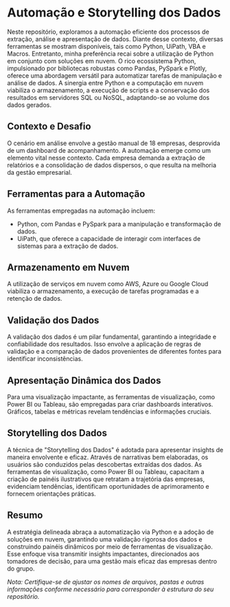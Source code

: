 # Automação e Storytelling dos Dados

Neste repositório, exploramos a automação eficiente dos processos de extração, análise e apresentação de dados. Diante desse contexto, diversas ferramentas se mostram disponíveis, tais como Python, UiPath, VBA e Macros. Entretanto, minha preferência recai sobre a utilização de Python em conjunto com soluções em nuvem. O rico ecossistema Python, impulsionado por bibliotecas robustas como Pandas, PySpark e Plotly, oferece uma abordagem versátil para automatizar tarefas de manipulação e análise de dados. A sinergia entre Python e a computação em nuvem viabiliza o armazenamento, a execução de scripts e a conservação dos resultados em servidores SQL ou NoSQL, adaptando-se ao volume dos dados gerados.

## Contexto e Desafio

O cenário em análise envolve a gestão manual de 18 empresas, desprovida de um dashboard de acompanhamento. A automação emerge como um elemento vital nesse contexto. Cada empresa demanda a extração de relatórios e a consolidação de dados dispersos, o que resulta na melhoria da gestão empresarial.

## Ferramentas para a Automação

As ferramentas empregadas na automação incluem:

- Python, com Pandas e PySpark para a manipulação e transformação de dados.
- UiPath, que oferece a capacidade de interagir com interfaces de sistemas para a extração de dados.

## Armazenamento em Nuvem

A utilização de serviços em nuvem como AWS, Azure ou Google Cloud viabiliza o armazenamento, a execução de tarefas programadas e a retenção de dados.

## Validação dos Dados

A validação dos dados é um pilar fundamental, garantindo a integridade e confiabilidade dos resultados. Isso envolve a aplicação de regras de validação e a comparação de dados provenientes de diferentes fontes para identificar inconsistências.

## Apresentação Dinâmica dos Dados

Para uma visualização impactante, as ferramentas de visualização, como Power BI ou Tableau, são empregadas para criar dashboards interativos. Gráficos, tabelas e métricas revelam tendências e informações cruciais.

## Storytelling dos Dados

A técnica de "Storytelling dos Dados" é adotada para apresentar insights de maneira envolvente e eficaz. Através de narrativas bem elaboradas, os usuários são conduzidos pelas descobertas extraídas dos dados. As ferramentas de visualização, como Power BI ou Tableau, capacitam a criação de painéis ilustrativos que retratam a trajetória das empresas, evidenciam tendências, identificam oportunidades de aprimoramento e fornecem orientações práticas.

## Resumo

A estratégia delineada abraça a automatização via Python e a adoção de soluções em nuvem, garantindo uma validação rigorosa dos dados e construindo painéis dinâmicos por meio de ferramentas de visualização. Esse enfoque visa transmitir insights impactantes, direcionados aos tomadores de decisão, para uma gestão mais eficaz das empresas dentro do grupo.

*Nota: Certifique-se de ajustar os nomes de arquivos, pastas e outras informações conforme necessário para corresponder à estrutura do seu repositório.*
